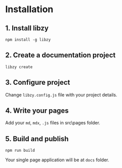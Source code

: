 # Installation

## 1. Install libzy

```console
npm install -g libzy
```

## 2. Create a documentation project

```console
libzy create
```

## 3. Configure project 

Change `libzy.config.js` file with your project details. 

## 4. Write your pages

Add your `md`, `mdx`, `.js` files in src\pages folder. 

## 5. Build and publish

```console
npm run build
```

Your single page application will be at `docs` folder.